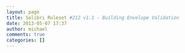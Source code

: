 ```yaml
---
layout: page
title: Solibri Ruleset #212 v1.1 - Building Envelope Validation
date: 2013-05-07 17:37
author: michael
comments: true
categories: []
---
```


